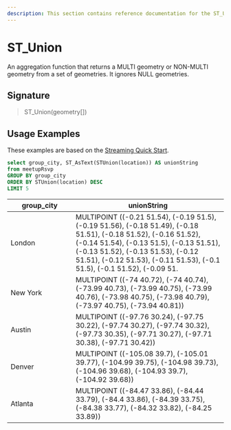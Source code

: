 ```yaml
---
description: This section contains reference documentation for the ST_Union function.
---
```


# ST_Union

An aggregation function that returns a MULTI geometry or NON-MULTI geometry from a set of geometries. 
It ignores NULL geometries.

## Signature

> ST_Union(geometry[])

## Usage Examples

These examples are based on the [Streaming Quick Start](../../basics/getting-started/quick-start.md#streaming).



```sql
select group_city, ST_AsText(STUnion(location)) AS unionString
from meetupRsvp 
GROUP BY group_city
ORDER BY STUnion(location) DESC
LIMIT 5
```

<style>
table th:first-of-type {
    width: 30%;
}
table th:nth-of-type(2) {
    width: 70%;
}
</style>

| group_city | unionString | 
| ------------- | ------------- |
|London |	MULTIPOINT ((-0.21 51.54), (-0.19 51.5), (-0.19 51.56), (-0.18 51.49), (-0.18 51.51), (-0.18 51.52), (-0.16 51.52), (-0.14 51.54), (-0.13 51.5), (-0.13 51.51), (-0.13 51.52), (-0.13 51.53), (-0.12 51.51), (-0.12 51.53), (-0.11 51.53), (-0.1 51.5), (-0.1 51.52), (-0.09 51.|5), (-0.09 51.52), (-0.07 51.52), (-0.02 51.49), (0.06 51.51)) |
|New York |	MULTIPOINT ((-74 40.72), (-74 40.74), (-73.99 40.73), (-73.99 40.75), (-73.99 40.76), (-73.98 40.75), (-73.98 40.79), (-73.97 40.75), (-73.94 40.81)) |
|Austin	| MULTIPOINT ((-97.76 30.24), (-97.75 30.22), (-97.74 30.27), (-97.74 30.32), (-97.73 30.35), (-97.71 30.27), (-97.71 30.38), (-97.71 30.42)) |
|Denver	| MULTIPOINT ((-105.08 39.7), (-105.01 39.77), (-104.99 39.75), (-104.98 39.73), (-104.96 39.68), (-104.93 39.7), (-104.92 39.68)) |
|Atlanta	| MULTIPOINT ((-84.47 33.86), (-84.44 33.79), (-84.4 33.86), (-84.39 33.75), (-84.38 33.77), (-84.32 33.82), (-84.25 33.89)) |